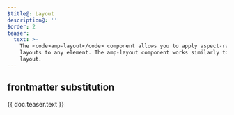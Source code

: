 ```yaml
---
$title@: Layout
description@: ''
$order: 2
teaser:
  text: >-
    The <code>amp-layout</code> component allows you to apply aspect-ratio based responsive
    layouts to any element. The amp-layout component works similarly to the
    layout.
---
```


## frontmatter substitution

<div class="teaser">
  <p>{{ doc.teaser.text }}</p>
</div>

